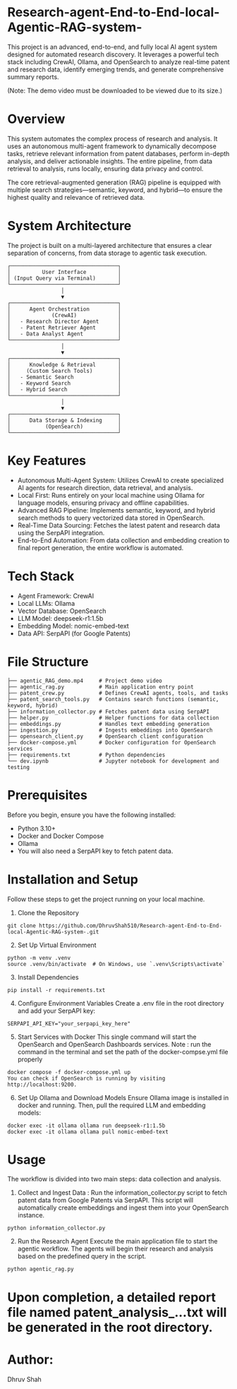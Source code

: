 # Research-agent-End-to-End-local-Agentic-RAG-system-
This project is an advanced, end-to-end, and fully local AI agent system designed for automated research discovery. It leverages a powerful tech stack including CrewAI, Ollama, and OpenSearch to analyze real-time patent and research data, identify emerging trends, and generate comprehensive summary reports.

(Note: The demo video must be downloaded to be viewed due to its size.)

# Overview
This system automates the complex process of research and analysis. It uses an autonomous multi-agent framework to dynamically decompose tasks, retrieve relevant information from patent databases, perform in-depth analysis, and deliver actionable insights. The entire pipeline, from data retrieval to analysis, runs locally, ensuring data privacy and control.

The core retrieval-augmented generation (RAG) pipeline is equipped with multiple search strategies—semantic, keyword, and hybrid—to ensure the highest quality and relevance of retrieved data.

# System Architecture
The project is built on a multi-layered architecture that ensures a clear separation of concerns, from data storage to agentic task execution.

```
┌──────────────────────────────────┐
│          User Interface          │
│ (Input Query via Terminal)       │
└──────────────────────────────────┘
                 │
                 ▼
┌──────────────────────────────────┐
│      Agent Orchestration         │
│             (CrewAI)             │
│   - Research Director Agent      │
│   - Patent Retriever Agent       │
│   - Data Analyst Agent           │
└──────────────────────────────────┘
                 │
                 ▼
┌──────────────────────────────────┐
│      Knowledge & Retrieval       │
│     (Custom Search Tools)        │
│   - Semantic Search              │
│   - Keyword Search               │
│   - Hybrid Search                │
└──────────────────────────────────┘
                 │
                 ▼
┌──────────────────────────────────┐
│      Data Storage & Indexing     │
│           (OpenSearch)           │
└──────────────────────────────────┘
```

# Key Features
- Autonomous Multi-Agent System: Utilizes CrewAI to create specialized AI agents for research direction, data retrieval, and analysis.
- Local First: Runs entirely on your local machine using Ollama for language models, ensuring privacy and offline capabilities.
- Advanced RAG Pipeline: Implements semantic, keyword, and hybrid search methods to query vectorized data stored in OpenSearch.
- Real-Time Data Sourcing: Fetches the latest patent and research data using the SerpAPI integration.
- End-to-End Automation: From data collection and embedding creation to final report generation, the entire workflow is automated.

# Tech Stack
- Agent Framework: CrewAI
- Local LLMs: Ollama
- Vector Database: OpenSearch
- LLM Model: deepseek-r1:1.5b
- Embedding Model: nomic-embed-text
- Data API: SerpAPI (for Google Patents)

# File Structure
```
├── agentic_RAG_demo.mp4     # Project demo video
├── agentic_rag.py           # Main application entry point
├── patent_crew.py           # Defines CrewAI agents, tools, and tasks
├── patent_search_tools.py   # Contains search functions (semantic, keyword, hybrid)
├── information_collector.py # Fetches patent data using SerpAPI
├── helper.py                # Helper functions for data collection
├── embeddings.py            # Handles text embedding generation
├── ingestion.py             # Ingests embeddings into OpenSearch
├── opensearch_client.py     # OpenSearch client configuration
├── docker-compose.yml       # Docker configuration for OpenSearch services
├── requirements.txt         # Python dependencies
└── dev.ipynb                # Jupyter notebook for development and testing
```

# Prerequisites
Before you begin, ensure you have the following installed:
- Python 3.10+
- Docker and Docker Compose
- Ollama
- You will also need a SerpAPI key to fetch patent data.


# Installation and Setup
Follow these steps to get the project running on your local machine.
1. Clone the Repository
```
git clone https://github.com/DhruvShah510/Research-agent-End-to-End-local-Agentic-RAG-system-.git
```
2. Set Up Virtual Environment
```
python -m venv .venv
source .venv/bin/activate  # On Windows, use `.venv\Scripts\activate`
```
3. Install Dependencies
```
pip install -r requirements.txt
```
4. Configure Environment Variables
Create a .env file in the root directory and add your SerpAPI key:
```
SERPAPI_API_KEY="your_serpapi_key_here"
```

5. Start Services with Docker
This single command will start the OpenSearch and OpenSearch Dashboards services.
Note : run the command in the terminal and set the path of the docker-compse.yml file properly
```
docker compose -f docker-compose.yml up 
You can check if OpenSearch is running by visiting http://localhost:9200.
```

6. Set Up Ollama and Download Models
Ensure Ollama image is installed in docker and running. Then, pull the required LLM and embedding models:
```
docker exec -it ollama ollama run deepseek-r1:1.5b 
docker exec -it ollama ollama pull nomic-embed-text
```

# Usage
The workflow is divided into two main steps: data collection and analysis.

1. Collect and Ingest Data :
Run the information_collector.py script to fetch patent data from Google Patents via SerpAPI. This script will automatically create embeddings and ingest them into your OpenSearch instance.

```
python information_collector.py
```

2. Run the Research Agent
Execute the main application file to start the agentic workflow. The agents will begin their research and analysis based on the predefined query in the script.

```
python agentic_rag.py
```

# Upon completion, a detailed report file named patent_analysis_...txt will be generated in the root directory.

# Author:
Dhruv Shah


